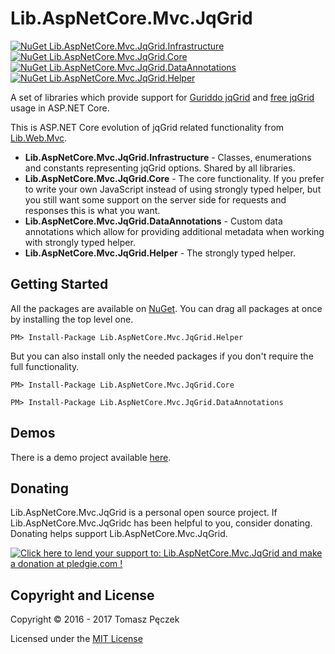 # Lib.AspNetCore.Mvc.JqGrid
[![NuGet Lib.AspNetCore.Mvc.JqGrid.Infrastructure](https://badge.fury.io/nu/Lib.AspNetCore.Mvc.JqGrid.Infrastructure.svg)](http://badge.fury.io/nu/Lib.AspNetCore.Mvc.JqGrid.Infrastructure) [![NuGet Lib.AspNetCore.Mvc.JqGrid.Core](https://badge.fury.io/nu/Lib.AspNetCore.Mvc.JqGrid.Core.svg)](http://badge.fury.io/nu/Lib.AspNetCore.Mvc.JqGrid.Core) [![NuGet Lib.AspNetCore.Mvc.JqGrid.DataAnnotations](https://badge.fury.io/nu/Lib.AspNetCore.Mvc.JqGrid.DataAnnotations.svg)](http://badge.fury.io/nu/Lib.AspNetCore.Mvc.JqGrid.DataAnnotations) [![NuGet Lib.AspNetCore.Mvc.JqGrid.Helper](https://badge.fury.io/nu/Lib.AspNetCore.Mvc.JqGrid.Helper.svg)](http://badge.fury.io/nu/Lib.AspNetCore.Mvc.JqGrid.Helper)


A set of libraries which provide support for [Guriddo jqGrid](http://guriddo.net/) and [free jqGrid](https://github.com/free-jqgrid/jqGrid) usage in ASP.NET Core.

This is ASP.NET Core evolution of jqGrid related functionality from [Lib.Web.Mvc](https://github.com/tpeczek/Lib.Web.Mvc/).

- **Lib.AspNetCore.Mvc.JqGrid.Infrastructure** - Classes, enumerations and constants representing jqGrid options. Shared by all libraries.
- **Lib.AspNetCore.Mvc.JqGrid.Core** - The core functionality. If you prefer to write your own JavaScript instead of using strongly typed helper, but you still want some support on the server side for requests and responses this is what you want.
- **Lib.AspNetCore.Mvc.JqGrid.DataAnnotations** - Custom data annotations which allow for providing additional metadata when working with strongly typed helper.
- **Lib.AspNetCore.Mvc.JqGrid.Helper** - The strongly typed helper.

## Getting Started

All the packages are available on [NuGet](https://www.nuget.org/packages/Lib.AspNetCore.Mvc.JqGrid.Helper/). You can drag all packages at once by installing the top level one.

```
PM> Install-Package Lib.AspNetCore.Mvc.JqGrid.Helper
```

But you can also install only the needed packages if you don't require the full functionality.

```
PM> Install-Package Lib.AspNetCore.Mvc.JqGrid.Core
```

```
PM> Install-Package Lib.AspNetCore.Mvc.JqGrid.DataAnnotations
```

## Demos

There is a demo project available [here](https://github.com/tpeczek/Demo.AspNetCore.JqGrid).

## Donating
Lib.AspNetCore.Mvc.JqGrid is a personal open source project. If Lib.AspNetCore.Mvc.JqGridc has been helpful to you, consider donating. Donating helps support Lib.AspNetCore.Mvc.JqGrid.

<a href='https://pledgie.com/campaigns/33551'><img alt='Click here to lend your support to: Lib.AspNetCore.Mvc.JqGrid and make a donation at pledgie.com !' src='https://pledgie.com/campaigns/33551.png?skin_name=chrome' border='0' ></a>

## Copyright and License

Copyright © 2016 - 2017 Tomasz Pęczek

Licensed under the [MIT License](https://github.com/tpeczek/Lib.AspNetCore.Mvc.JqGrid/blob/master/LICENSE.md)

